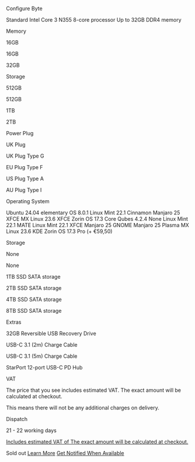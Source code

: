 Configure
Byte

Standard
Intel Core 3 N355 8-core processor
Up to 32GB DDR4 memory

 Memory

 16GB

16GB

32GB

 Storage

 512GB

512GB

1TB

2TB

 Power Plug

 UK Plug

UK Plug  Type G

EU Plug  Type F

US Plug  Type A

AU Plug  Type I

Operating System

 Ubuntu 24.04  elementary OS 8.0.1  Linux Mint 22.1 Cinnamon  Manjaro 25 XFCE  MX Linux 23.6 XFCE  Zorin OS 17.3 Core  Qubes 4.2.4  None  Linux Mint 22.1 MATE  Linux Mint 22.1 XFCE  Manjaro 25 GNOME  Manjaro 25 Plasma  MX Linux 23.6 KDE  Zorin OS 17.3 Pro (+ €59,50)

 Storage

 None

None

1TB SSD  SATA storage

2TB SSD  SATA storage

4TB SSD  SATA storage

8TB SSD  SATA storage

Extras

32GB Reversible USB Recovery Drive

USB-C 3.1 (2m)  Charge Cable

USB-C 3.1 (5m)  Charge Cable

StarPort 12-port USB-C PD Hub

 VAT

 The price that you see includes estimated VAT. The exact amount will be calculated at checkout.

 This means there will not be any additional charges on delivery.

Dispatch

21 - 22 working days

[Includes estimated VAT of The exact amount will be calculated at checkout.](#tax)

 Sold out [Learn More](/pages/byte) [Get Notified When Available](#)
